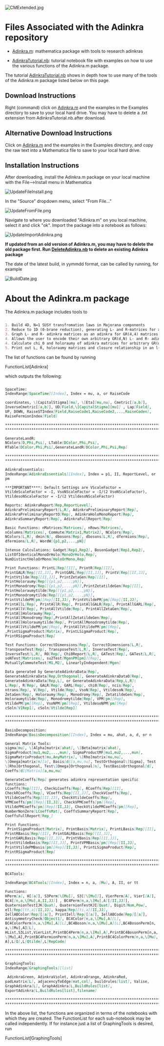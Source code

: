 ![CMExtended.jpg](/Images/CMExtended.jpg)                                                                                                                

# Files Associated with the Adinkra repository

* [Adinkra.m](https://raw.githubusercontent.com/kstiffle/hello-world/master/Adinkra.m): mathematica package with tools to research adinkras

* [AdinkraTutorial.nb](https://raw.githubusercontent.com/kstiffle/hello-world/master/AdinkraTutorial.nb): tutorial notebook file with examples on how to use the various functions of the Adinkra.m package.



The tutorial [AdinkraTutorial.nb](https://raw.githubusercontent.com/kstiffle/hello-world/master/AdinkraTutorial.nb) shows in depth how to use many of the tools of the Adinkra.m package listed below on this page. 


## Download Instructions 

Right (command) click on [Adinkra.m](https://raw.githubusercontent.com/kstiffle/hello-world/master/Adinkra.m) and the examples in the Examples directory to save to your local hard drive. You may have to delete a .txt extension from AdinkraTutorial.nb.after download.

## Alternative Download Instructions 

Click on [Adinkra.m](https://raw.githubusercontent.com/kstiffle/hello-world/master/Adinkra.m) and the examples in the Examples directory, and copy the raw text into a Mathematica file to save to your local hard drive.

## Installation Instructions
After downloading, install the Adinkra.m package on your local machine with the File-->Install menu in Mathematica

![UpdateFileInstall.png](https://github.com/HEPTHools/Adinkra/blob/master/Images/UpdateFileInstall.png)

In the "Source" dropdown menu, select "From File..."

![UpdateFromFile.png](https://github.com/HEPTHools/Adinkra/blob/master/Images/UpdateFromFile.png)

Navigate to where you downloaded "Adinkra.m" on you local machine, select it and click "ok". Import the package into a notebook as follows:

![UpdateImportAdinkra.png](https://github.com/HEPTHools/Adinkra/blob/master/Images/UpdateImportAdinkra.png)

 **If updated from an old version of Adinkra.m, you may have to delete the old package first. Run [DeleteAdinkra.nb](https://raw.githubusercontent.com/HEPTHools/Adinkra/master/DeleteAdinkra.nb) to delete an existing Adinkra package** 
 
 The date of the latest build, in yymmdd format, can be called by running, for example

![BuildDate.jpg](/Images/BuildDate.jpg)

# About the Adinkra.m package

The Adinkra.m package includes tools to

```markdown

1. Build 4D, N=1 SUSY transfromation laws in Majorana components
2. Reduce to 1D (0-brane reduction), generating L- and R-matrices for arbitrary d
3. Graph L- and R- adinkra matrices as an adinkra for GR(4,4) matrices
4. Allows the user to encode their own arbitrary GR(d,N) L- and R- adinkra matrices and check that the GR(d,N) algebra is satisfied
4. Calculate chi_0 and holoraumy of adinkra matrices for arbitrary GR(d,N)
5. Print out L, R, holoraumy matrices and closure relationship in an l(d/4) \times l(4) tensor product basis in symbolic form ready to be LaTexed by Mathematica's TeXForm command

```



The list of functions can be found by running 

FunctionList[Adinkra] 

which outputs the following:

```markdown

SpaceTime:
IndexRange[SpaceTime][Index], Index = mu, a, or RaiseCode

coordinates, \[CapitalStigma][mu], \[Eta][mu,nu], Cmetric[[a,b]], 
InverseCmetric[[a,b]], UD[Field,\[CapitalStigma][mu]] , Lap[Field], 
UP, DOWN, RaiseSTIndex[Field,RaiseCode1,RaiseCode2,...,RaiseCoden], 
RaiseFermionIndex[Field]

****************************************************************************************
****************************************************************************************

GenerateLandR:
NColors[D,Phi,Psi], LTable[DColor,Phi,Psi], 
RTable[DColor,Phi,Psi],GenerateLandR[DColor,Phi,Psi,Rep]

****************************************************************************************
****************************************************************************************

AdinkraEssentials:
IndexRange[AdinkraEssentials][Index], Index = p1, II, ReportLevel, or 
pm

***IMPORTANT****: Default Settings are VScaleFactor = 
VtildeScaleFactor = -I, VsoNScaleFactor = -I/(2 VsoNScaleFactor), 
VtildesoNScaleFactor = -I/(2 VtildesoNScaleFactor)

Reports: AdinkraReport[Rep,ReportLevel], 
AdinkraPreliminaryReport[L,R], AdinkraPreliminaryReport[Rep], 
AdinkraPreliminaryReportO[Rep], AdinkraHoloMonoReport[Rep], 
AdinkraSummaryReport[Rep], AdinkraFullReport[Rep]

Basic Functions: nMatrices[Matrices], nRows[Matrices], 
nColumns[Matrices], Commute[Matrix1,Matrix2], NColors[Rep], 
NColors[L,R], dmin[N], dbosons[Rep], dbosons[L,R], dfermions[Rep], 
dfermions[L,R], WordW[{p1,p2,...,pN}]

Intense Calculations: Gadget[Rep1,Rep2], BosonGadget[Rep1,Rep2], 
ListOfIdenticalMonoOrHolo[MonoOrHolo,Rep], 
NumDistinctHoloOrMono[HoloOrMono,Rep]

Print Functions: PrintL[Rep][II], PrintR[Rep][II], 
PrintGALR[Rep][II,JJ], PrintGARL[Rep][II,JJ], PrintV[Rep][II,JJ], 
PrintVtilde[Rep][II,JJ], PrintZetaGen[Rep][II], 
PrintHoloraumy[Rep][{p1,p2,...,pN}], 
PrintMonodromy[Rep][{p1,p2,...,pN}],PrintZetatildeGen[Rep][II], 
PrintHoloraumytilde[Rep][{p1,p2,...,pN}], 
PrintMonodromytilde[Rep][{p1,p2,...,pN}], 
PrintVtildePM[pm][Rep][II,JJ], PrintVtildePM[pm][Rep][II,JJ], 
PrintAllL[Rep], PrintAllR[Rep], PrintAllGALR[Rep], PrintAllGARL[Rep], 
PrintAllV[Rep], PrintAllVtilde[Rep], PrintAllZetaGen[Rep], 
PrintAllHoloraumy[Rep], 
PrintAllMonodromy[Rep],PrintAllZetatildeGen[Rep], 
PrintAllHoloraumytilde[Rep], PrintAllMonodromytilde[Rep], 
PrintAllVtildePM[pm][Rep], PrintAllVtildePM[pm][Rep], 
,PrintSigmaProduct[Matrix], PrintLSigmaProduct[Rep], 
PrintRSigmaProduct[Rep]

Test Functions: CorrectDimensions[Rep], CorrectDimensions[L,R], 
TransposeTest[Rep], TransposeTest[L,R], InverseTest[Rep], 
InverseTest[L,R], RO[Rep], Chi0Report[L,R], GATest[Rep], GATest[L,R], 
soNTest[Matrices], su2Test[MgenPM[pm]][Rep], 
MutuallyCommuteTest[M1,M2], LinearlyIndependent[Mgen]

Data generated by GenerateAdinkraData[Rep], 
GenerateAdinkraData[Rep,Orthogonal], GenerateAdinkraDataO[Rep], 
GenerateAdinkraData[Rep,L], or GenerateAdinkraData[Rep,L,R]:
L[Rep], R[Rep], GALR[Rep], GARL[Rep], chi0[Rep], ncis[Rep], 
ntrans[Rep], V[Rep], Vtilde[Rep], VsoN[Rep], VtildesoN[Rep], 
ZetaGen[Rep], Holoraumy[Rep], Monodromy[Rep], ZetatildeGen[Rep], 
Holoraumytilde[Rep], Monodromytilde[Rep], VPM[pm][Rep], 
VtildePM[pm][Rep], VsoNPM[pm][Rep], VtildesoNPM[pm][Rep] 
cSoln[V[Rep]], cSoln[Vtilde[Rep]]

****************************************************************************************
****************************************************************************************

BasisDecomposition:
IndexRange[BasisDecomposition][Index], Index = mu, ahat, a, d, or n

General Matrix Tools:
sigma[mu], \[Alpha]matrix[ahat], \[Beta]matrix[ahat], 
SigmaProduct[mu1,mu2,...,mun], SigmaProductMF[mu1,mu2,...,mun], 
SigmaMatrixProduct[mu,AnyMatrix], \[Rho]matrix[mu,nu], 
\[Omega]matrix[n][a], Basis[d][a,mu,nu], TestOrthogonal\[Sigma], Test
\[Rho]Orthogonal, Test\[Omega]Orthogonal[n], TestBasisOrthogonal[d], 
Coeffs[d][Matrix][a,mu,nu]

GenerateCoeffs[Rep] generates adinkra representation specific 
functions:
LCoeffs[Rep][II], CheckLCoeffs[Rep], RCoeffs[Rep][II], 
CheckRCoeffs[Rep], VCoeffs[Rep][II,JJ], CheckVCoeffs[Rep], 
VtildeCoeffs[Rep][II,JJ], CheckVtildeCoeffs[Rep], 
VPMCoeffs[pm][Rep][II,JJ], CheckVPMCoeffs[pm][Rep], 
VtildePMCoeffs[pm][Rep][II,JJ], CheckVtildePMCoeffs[pm][Rep], 
NumberNonZero[LCoeffsMat], CoeffsSummaryReport[Rep], 
CoeffsFullReport[Rep_]

Print Functions:
 PrintSigmaProduct[Matrix], PrintBasis[Matrix], PrintLBasis[Rep][II], 
PrintRBasis[Rep][II], PrintGALRBasis[Rep][II,JJ], 
PrintGARLBasis[Rep][II,JJ], PrintVBasis[Rep][II,JJ], 
PrintVtildeBasis[Rep][II,JJ], PrintVPMBasis[pm][Rep][II,JJ], 
PrintVtildePMBasis[pm][Rep][II,JJ], PrintLSigmaProduct[Rep], 
PrintRSigmaProduct[Rep]

****************************************************************************************
****************************************************************************************

BC4Tools:

IndexRange[BC4Tools][Index], Index = n, a, [Mu], A, II, or tt

Functions: 
HPerm[a], H[[a]], S3Perm[\[Mu]], S3[[\[Mu]]], VierPerm[A], Vier[[A]], 
BC4[[n,a,\[Mu],A,II,JJ]] , BC4Perm[n,a,\[Mu],A][[II,JJ]], 
QuaternionTestIJK[Quat], QuaternionTestKJI[Quat], Digit[Num,Pow], 
ell[Rep][tt,a][II,JJ], kappa[Rep][ti,a][II,JJ], 
IellABColor[Rep][[a]], PrintIell[Rep][[a]], IellABCode[Rep][[a]], 
AntisymmetryCheck[Object1], BC4Color[n,a,\[Mu],A][L], 
BC4ColorPerm[n,a,\[Mu],A][L],BC4Boson[n,a,\[Mu],A][L],BC4BosonPerm[n,
a,\[Mu],A][L], 
HList,S3List,VierList,PrintBC4Perm[n,a,\[Mu],A],PrintBC4BosonPerm[n,a,
\[Mu],A],PrintBC4FermionPerm[n,a,\[Mu],A],PrintBC4ColorPerm[n,a,\[Mu],
A],L[Q],L[Qtilde],L[RepCode]

****************************************************************************************
****************************************************************************************

GraphingTools:
IndexRange[GraphingTools][list]

 AdinkraGreen, AdinkraViolet, AdinkraOrange, AdinkraRed, 
padLmatrix[L], adjacencyToEdge[mat,col], buildrules[list], Valise, 
GraphAdinkra[L], GraphAdinkra[L,BuildRules[list], 
ExportAdinkra[L,BuildRules[list],filename]

****************************************************************************************
****************************************************************************************


```

In the above list, the functions are organized in terms of the notebooks with which they are created. The FunctionList for each sub-notebook may be called independently. If for instance just a list of GraphingTools is desired, run

FunctionList[GraphingTools]


